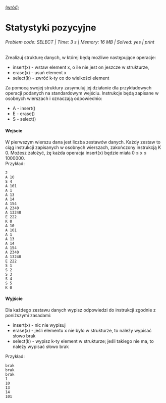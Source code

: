 [(wróć)](../../../../../)
# Statystyki pozycyjne
###### Problem code: SELECT \| Time: 3 s \| Memory: 16 MB \| Solved: yes \| print

Zrealizuj strukturę danych, w której będą możliwe następujące operacje:

* insert(x) - wstaw element x, o ile nie jest on jeszcze w strukturze,
* erase(x) - usuń element x
* select(k) - zwróć k-ty co do wielkości element

Za pomocą swojej struktury zasymuluj jej działanie dla przykładowych operacji podanych na standardowym wejściu. Instrukcje będą zapisane w osobnych wierszach i oznaczają odpowiednio:

* A <liczba> - insert(<liczba>)
* E <liczba> - erase(<liczba>)
* S <liczba> - select(<liczba>)

#### Wejście
W pierwszym wierszu dana jest liczba zestawów danych. Każdy zestaw to ciąg instrukcji zapisanych w osobnych wierszach, zakończony instrukcją K 0. Możesz założyć, żę każda operacja insert(x) będzie miała 0 ≤ x ≤ 1000000.   
Przykład:
```
2
A 10
S 4
A 101
A 1
A 13
A 14
A 154
A 2340
A 13240
E 222
K 0
A 10
A 101
A 1
A 13
A 14
A 154
A 2340
A 13240
E 222
S 1
S 2
S 3
S 4
S 5
K 0
```

#### Wyjście
Dla każdego zestawu danych wypisz odpowiedzi do instrukcji zgodnie z poniższymi zasadami:
* insert(x) - nic nie wypisuj
* erase(x) - jeśli elementu x nie było w strukturze, to należy wypisać słowo brak
* select(k) - wypisz k-ty element w strukturze; jeśli takiego nie ma, to należy wypisać słowo brak

Przykład:
```
brak
brak
brak
1
10
13
14
101
```